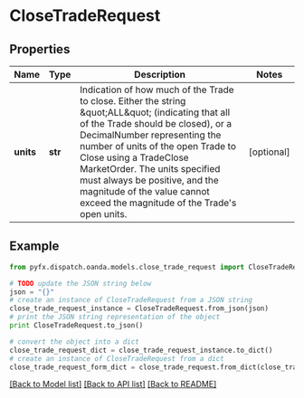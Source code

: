 # CloseTradeRequest


## Properties
Name | Type | Description | Notes
------------ | ------------- | ------------- | -------------
**units** | **str** | Indication of how much of the Trade to close. Either the string \&quot;ALL\&quot; (indicating that all of the Trade should be closed), or a DecimalNumber representing the number of units of the open Trade to Close using a TradeClose MarketOrder. The units specified must always be positive, and the magnitude of the value cannot exceed the magnitude of the Trade&#39;s open units. | [optional] 

## Example

```python
from pyfx.dispatch.oanda.models.close_trade_request import CloseTradeRequest

# TODO update the JSON string below
json = "{}"
# create an instance of CloseTradeRequest from a JSON string
close_trade_request_instance = CloseTradeRequest.from_json(json)
# print the JSON string representation of the object
print CloseTradeRequest.to_json()

# convert the object into a dict
close_trade_request_dict = close_trade_request_instance.to_dict()
# create an instance of CloseTradeRequest from a dict
close_trade_request_form_dict = close_trade_request.from_dict(close_trade_request_dict)
```
[[Back to Model list]](../README.md#documentation-for-models) [[Back to API list]](../README.md#documentation-for-api-endpoints) [[Back to README]](../README.md)



